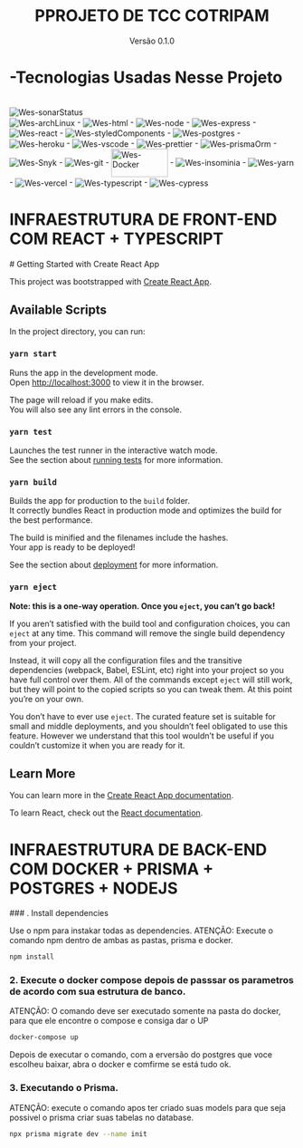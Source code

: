 <div align="center">
  <h1>PPROJETO DE TCC COTRIPAM</h1>
  <p>Versão 0.1.0</p>
</div>
<h1>-Tecnologias Usadas Nesse Projeto</h1><br>
<img align="center" alt="Wes-sonarStatus" height=auto width=auto src="https://sonarcloud.io/api/project_badges/quality_gate?project=Wesllen-Vinicius_CotripamTS">
<div style="display:inline_block">
<img align="center" alt="Wes-archLinux" height=auto width=auto src="https://img.shields.io/badge/Arch_Linux-1793D1?style=for-the-badge&logo=arch-linux&logoColor=white"> -
<img align="center" alt="Wes-html" height=auto width=auto src="https://img.shields.io/badge/HTML-239120?style=for-the-badge&logo=html5&logoColor=white"> -
<img align="center" alt="Wes-node" height=auto width=auto src="https://img.shields.io/badge/Node.js-43853D?style=for-the-badge&logo=node.js&logoColor=white"> -
<img align="center" alt="Wes-express" height=auto width=auto src="https://img.shields.io/badge/Express.js-404D59?style=for-the-badge"> -
<img align="center" alt="Wes-react" height=auto width=auto src="https://img.shields.io/badge/React-20232A?style=for-the-badge&logo=react&logoColor=61DAFB"> -
<img align="center" alt="Wes-styledComponents" height=auto width=auto src="https://img.shields.io/badge/styled--components-DB7093?style=for-the-badge&logo=styled-components&logoColor=white"> -
<img align="center" alt="Wes-postgres" height=auto width=auto src="https://img.shields.io/badge/PostgreSQL-316192?style=for-the-badge&logo=postgresql&logoColor=white"> 
-
<img align="center" alt="Wes-heroku" height=auto width=auto src="https://img.shields.io/badge/Heroku-430098?style=for-the-badge&logo=heroku&logoColor=white"> -
<img align="center" alt="Wes-vscode" height=auto width=auto src="https://img.shields.io/badge/Visual_Studio_Code-0078D4?style=for-the-badge&logo=visual%20studio%20code&logoColor=white"> -
<img align="center" alt="Wes-prettier" height=auto width=auto src="https://img.shields.io/badge/prettier-1A2C34?style=for-the-badge&logo=prettier&logoColor=F7BA3E"> -
<img align="center" alt="Wes-prismaOrm" height=auto width=auto src="https://img.shields.io/badge/Prisma-3982CE?style=for-the-badge&logo=Prisma&logoColor=white"> -
<img align="center" alt="Wes-Snyk" height=auto width=auto src="https://img.shields.io/badge/Snyk-4C4A73?style=for-the-badge&logo=snyk&logoColor=white"> -
<img align="center" alt="Wes-git" height=auto width=auto src="https://img.shields.io/badge/GIT-E44C30?style=for-the-badge&logo=git&logoColor=white"> -
<img align="center" alt="Wes-Docker" height="50" width="100" src="https://cdn.jsdelivr.net/gh/devicons/devicon/icons/docker/docker-original-wordmark.svg"> -
<img align="center" alt="Wes-insominia" height=auto width=auto src="https://img.shields.io/badge/Insomnia-black?style=for-the-badge&logo=insomnia&logoColor=5849BE"> -
<img align="center" alt="Wes-yarn" height=auto width=auto src="https://img.shields.io/badge/yarn-%232C8EBB.svg?style=for-the-badge&logo=yarn&logoColor=white"> -
<img align="center" alt="Wes-vercel" height=auto width=auto src="https://img.shields.io/badge/vercel-%23000000.svg?style=for-the-badge&logo=vercel&logoColor=white"> -
<img align="center" alt="Wes-typescript" height=auto width=auto src="https://img.shields.io/badge/typescript-%23007ACC.svg?style=for-the-badge&logo=typescript&logoColor=white"> -
<img align="center" alt="Wes-cypress" height=auto" width=auto src="https://img.shields.io/badge/-jest-%23E5E5E5?style=for-the-badge&logo=jest&logoColor=058a5e">
</div>
<h1>INFRAESTRUTURA DE FRONT-END COM REACT + TYPESCRIPT</h1>
# Getting Started with Create React App

This project was bootstrapped with [Create React App](https://github.com/facebook/create-react-app).

## Available Scripts

In the project directory, you can run:

### `yarn start`

Runs the app in the development mode.\
Open [http://localhost:3000](http://localhost:3000) to view it in the browser.

The page will reload if you make edits.\
You will also see any lint errors in the console.

### `yarn test`

Launches the test runner in the interactive watch mode.\
See the section about [running tests](https://facebook.github.io/create-react-app/docs/running-tests) for more information.

### `yarn build`

Builds the app for production to the `build` folder.\
It correctly bundles React in production mode and optimizes the build for the best performance.

The build is minified and the filenames include the hashes.\
Your app is ready to be deployed!

See the section about [deployment](https://facebook.github.io/create-react-app/docs/deployment) for more information.

### `yarn eject`

**Note: this is a one-way operation. Once you `eject`, you can’t go back!**

If you aren’t satisfied with the build tool and configuration choices, you can `eject` at any time. This command will remove the single build dependency from your project.

Instead, it will copy all the configuration files and the transitive dependencies (webpack, Babel, ESLint, etc) right into your project so you have full control over them. All of the commands except `eject` will still work, but they will point to the copied scripts so you can tweak them. At this point you’re on your own.

You don’t have to ever use `eject`. The curated feature set is suitable for small and middle deployments, and you shouldn’t feel obligated to use this feature. However we understand that this tool wouldn’t be useful if you couldn’t customize it when you are ready for it.

## Learn More

You can learn more in the [Create React App documentation](https://facebook.github.io/create-react-app/docs/getting-started).

To learn React, check out the [React documentation](https://reactjs.org/).

<h1>INFRAESTRUTURA DE BACK-END COM DOCKER + PRISMA + POSTGRES + NODEJS</h1>
### . Install dependencies

Use o npm para instakar todas as dependencies.
ATENÇÃO: Execute o comando npm dentro de ambas as pastas, prisma e docker.

```bash
npm install
```

### 2. Execute o docker compose depois de passsar os parametros de acordo com sua estrutura de banco.

ATENÇÃO: O comando deve ser executado somente na pasta do docker, para que ele encontre o compose e consiga dar o UP

```bash
docker-compose up
```

Depois de executar o comando, com a erversão do postgres que voce escolheu baixar, abra o docker e comfirme se está tudo ok.

### 3. Executando o Prisma.

ATENÇÃO: execute o comando apos ter criado suas models para que seja possivel o prisma criar suas tabelas no database.

```bash
npx prisma migrate dev --name init
```
